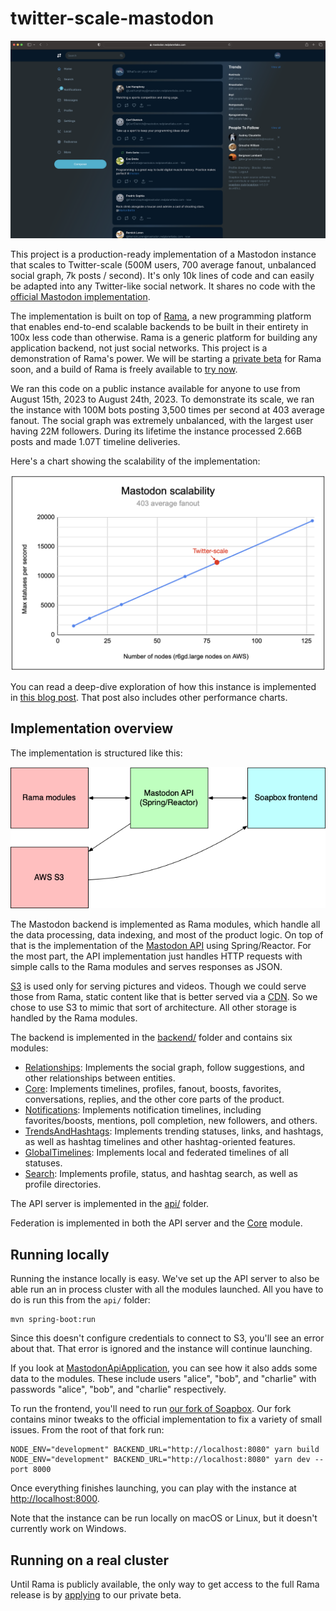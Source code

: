 # twitter-scale-mastodon

![Home timeline](images/home-timeline-screenshot.png)

This project is a production-ready implementation of a Mastodon instance that scales to Twitter-scale (500M users, 700 average fanout, unbalanced social graph, 7k posts / second). It's only 10k lines of code and can easily be adapted into any Twitter-like social network. It shares no code with the [official Mastodon implementation](https://github.com/mastodon/mastodon).

The implementation is built on top of [Rama](https://redplanetlabs.com/), a new programming platform that enables end-to-end scalable backends to be built in their entirety in 100x less code than otherwise. Rama is a generic platform for building any application backend, not just social networks. This project is a demonstration of Rama's power. We will be starting a [private beta](https://docs.google.com/forms/d/e/1FAIpQLSfrhmBwI0YAeaL8u4XmgfscW4UIUUDp2ZHSs4KmPH_TaDt1QQ/viewform) for Rama soon, and a build of Rama is freely available to [try now](https://redplanetlabs.com/docs/~/downloads-maven-local-dev.html).

We ran this code on a public instance available for anyone to use from August 15th, 2023 to August 24th, 2023. To demonstrate its scale, we ran the instance with 100M bots posting 3,500 times per second at 403 average fanout. The social graph was extremely unbalanced, with the largest user having 22M followers. During its lifetime the instance processed 2.66B posts and made 1.07T timeline deliveries.

Here's a chart showing the scalability of the implementation:

![Scalability](images/scalability.png)

You can read a deep-dive exploration of how this instance is implemented in [this blog post](https://blog.redplanetlabs.com/2023/08/15/how-we-reduced-the-cost-of-building-twitter-at-twitter-scale-by-100x/). That post also includes other performance charts.

## Implementation overview

The implementation is structured like this:

![Structure](images/overall-structure.png)

The Mastodon backend is implemented as Rama modules, which handle all the data processing, data indexing, and most of the product logic. On top of that is the implementation of the [Mastodon API](https://docs.joinmastodon.org/api/) using Spring/Reactor. For the most part, the API implementation just handles HTTP requests with simple calls to the Rama modules and serves responses as JSON.

[S3](https://aws.amazon.com/s3/) is used only for serving pictures and videos. Though we could serve those from Rama, static content like that is better served via a [CDN](https://en.wikipedia.org/wiki/Content_delivery_network). So we chose to use S3 to mimic that sort of architecture. All other storage is handled by the Rama modules.

The backend is implemented in the [backend/](backend) folder and contains six modules:

- [Relationships](backend/src/main/java/com/rpl/mastodon/modules/Relationships.java): Implements the social graph, follow suggestions, and other relationships between entities.
- [Core](backend/src/main/java/com/rpl/mastodon/modules/Core.java): Implements timelines, profiles, fanout, boosts, favorites, conversations, replies, and the other core parts of the product.
- [Notifications](backend/src/main/java/com/rpl/mastodon/modules/Notifications.java): Implements notification timelines, including favorites/boosts, mentions, poll completion, new followers, and others.
- [TrendsAndHashtags](backend/src/main/java/com/rpl/mastodon/modules/TrendsAndHashtags.java): Implements trending statuses, links, and hashtags, as well as hashtag timelines and other hashtag-oriented features.
- [GlobalTimelines](backend/src/main/java/com/rpl/mastodon/modules/GlobalTimelines.java): Implements local and federated timelines of all statuses.
- [Search](backend/src/main/java/com/rpl/mastodon/modules/Search.java): Implements profile, status, and hashtag search, as well as profile directories.

The API server is implemented in the [api/](api) folder.

Federation is implemented in both the API server and the [Core](backend/src/main/java/com/rpl/mastodon/modules/Core.java) module.

## Running locally

Running the instance locally is easy. We've set up the API server to also be able run an in process cluster with all the modules launched. All you have to do is run this from the `api/` folder:

```
mvn spring-boot:run
```

Since this doesn't configure credentials to connect to S3, you'll see an error about that. That error is ignored and the instance will continue launching.

If you look at [MastodonApiApplication](api/src/main/java/com/rpl/mastodonapi/MastodonApiApplication.java), you can see how it also adds some data to the modules. These include users "alice", "bob", and "charlie" with passwords "alice", "bob", and "charlie" respectively.

To run the frontend, you'll need to run [our fork of Soapbox](https://github.com/redplanetlabs/soapbox). Our fork contains minor tweaks to the official implementation to fix a variety of small issues. From the root of that fork run:

```
NODE_ENV="development" BACKEND_URL="http://localhost:8080" yarn build
NODE_ENV="development" BACKEND_URL="http://localhost:8080" yarn dev --port 8000
```

Once everything finishes launching, you can play with the instance at [http://localhost:8000](http://localhost:8000).

Note that the instance can be run locally on macOS or Linux, but it doesn't currently work on Windows.

## Running on a real cluster

Until Rama is publicly available, the only way to get access to the full Rama release is by [applying](https://docs.google.com/forms/d/e/1FAIpQLSfrhmBwI0YAeaL8u4XmgfscW4UIUUDp2ZHSs4KmPH_TaDt1QQ/viewform) to our private beta.
